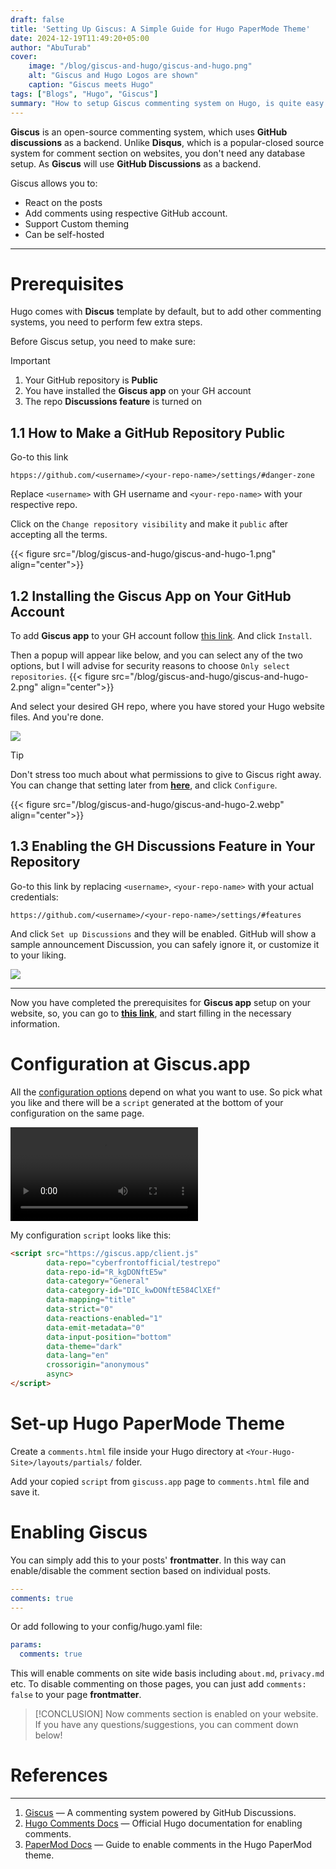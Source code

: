 ```yaml
---
draft: false
title: 'Setting Up Giscus: A Simple Guide for Hugo PaperMode Theme'
date: 2024-12-19T11:49:20+05:00
author: "AbuTurab"
cover:
    image: "/blog/giscus-and-hugo/giscus-and-hugo.png"
    alt: "Giscus and Hugo Logos are shown"
    caption: "Giscus meets Hugo"
tags: ["Blogs", "Hugo", "Giscus"]
summary: "How to setup Giscus commenting system on Hugo, is quite easy and straightforward, so let's dive in."
---
```


**Giscus** is an open-source commenting system, which uses **GitHub discussions** as a backend. Unlike **Disqus**, which is a popular-closed source system for comment section on websites, you don't need any database setup. As **Giscus** will use **GitHub Discussions** as a backend. 

Giscus allows you to:
- React on the posts
- Add comments using respective GitHub account.
- Support Custom theming
- Can be self-hosted

---

# Prerequisites

Hugo comes with **Discus** template by default, but to add other commenting systems, you need to perform few extra steps.

Before Giscus setup, you need to make sure:

> [!IMPORTANT]
> 1. Your GitHub repository is **Public**
> 2. You have installed the **Giscus app** on your GH account
> 3. The repo **Discussions feature** is turned on

## 1.1 How to Make a GitHub Repository Public

Go-to this link

```url
htpps://github.com/<username>/<your-repo-name>/settings/#danger-zone
```

Replace `<username>` with GH username and `<your-repo-name>` with your respective repo.

Click on the `Change repository visibility` and make it `public` after accepting all the terms.

{{< figure src="/blog/giscus-and-hugo/giscus-and-hugo-1.png" align="center">}}

## 1.2 Installing the Giscus App on Your GitHub Account

To add **Giscus app** to your GH account follow [this link](https://github.com/apps/giscus). And click `Install`. 

Then a popup will appear like below, and you can select any of the two options, but I will advise for security reasons to choose `Only select repositories`.
{{< figure src="/blog/giscus-and-hugo/giscus-and-hugo-2.png" align="center">}}

And select your desired GH repo, where you have stored your Hugo website files. And you're done.

![](/blog/giscus-and-hugo/giscus-and-hugo-3.webp#center)

> [!TIP]
> Don't stress too much about what permissions to give to Giscus right away. You can change that setting later from **[here](https://github.com/settings/installations)**, and click `Configure`.
>
> {{< figure src="/blog/giscus-and-hugo/giscus-and-hugo-2.webp" align="center">}}

## 1.3 Enabling the GH Discussions Feature in Your Repository

Go-to this link by replacing `<username>`, `<your-repo-name>` with your actual credentials:

```link
https://github.com/<username>/<your-repo-name>/settings/#features
```

And click `Set up Discussions` and they will be enabled. GitHub will show a sample announcement Discussion, you can safely ignore it, or customize it to your liking.

![](/blog/giscus-and-hugo/giscus-and-hugo-3.png#center)

---

Now you have completed the prerequisites for **Giscus app** setup on your website, so, you can go to **[this link](https://giscus.app/)**, and start filling in the necessary information.

# Configuration at Giscus.app

All the [configuration options](https://giscus.app/) depend on what you want to use. So pick what you like and there will be a `script` generated at the bottom of your configuration on the same page.

<div class="video-container">
  <video controls>
    <source src="/blog/giscus-and-hugo/giscus-and-hugo-4.mp4" type="video/mp4">
    Your browser does not support the video tag.
  </video>
</div>


My configuration `script` looks like this:

```html
<script src="https://giscus.app/client.js"
        data-repo="cyberfrontofficial/testrepo"
        data-repo-id="R_kgDONftE5w"
        data-category="General"
        data-category-id="DIC_kwDONftE584ClXEf"
        data-mapping="title"
        data-strict="0"
        data-reactions-enabled="1"
        data-emit-metadata="0"
        data-input-position="bottom"
        data-theme="dark"
        data-lang="en"
        crossorigin="anonymous"
        async>
</script>
```

# Set-up Hugo PaperMode Theme

Create a `comments.html` file inside your Hugo directory at `<Your-Hugo-Site>/layouts/partials/` folder.

Add your copied `script` from `giscuss.app` page to `comments.html` file and save it. 

# Enabling Giscus

You can simply add this to your posts' **frontmatter**. In this way can enable/disable the comment section based on individual posts.

```yaml
---
comments: true
---
```

Or add following to your config/hugo.yaml file:

```yml
params:
  comments: true
```

This will enable comments on site wide basis including `about.md`, `privacy.md` etc. To disable commenting on those pages, you can just add `comments: false` to your page **frontmatter**.

> [!CONCLUSION]
> Now comments section is enabled on your website. If you have any questions/suggestions, you can comment down below!

# References
---
1. [Giscus](https://giscus.app) — A commenting system powered by GitHub Discussions.
2. [Hugo Comments Docs](https://gohugo.io/content-management/comments/) — Official Hugo documentation for enabling comments.
3. [PaperMod Docs](https://github.com/adityatelange/hugo-PaperMod/wiki/Features#comments) — Guide to enable comments in the Hugo PaperMod theme.
